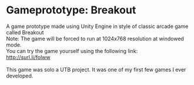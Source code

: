 # Gameprototype: Breakout
A game prototype made using Unity Engine in style of classic arcade game called Breakout<br/>
Note: The game will be forced to run at 1024x768 resolution at windowed mode. 
<br/>
You can try the game yourself using the following link:<br/>
http://surl.li/folww
<br/><br/>
This game was solo a UTB project. It was one of my first few games I ever developed. 

